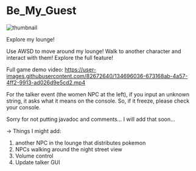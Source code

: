 # Be_My_Guest
![thumbnail](https://user-images.githubusercontent.com/82672640/134698718-2a21130f-4968-4a8a-958a-5eed81a6a3c5.gif)

Explore my lounge! 

Use AWSD to move around my lounge!
Walk to another character and interact with them!
Explore the full feature!


Full game demo video:
https://user-images.githubusercontent.com/82672640/134696036-673168ab-4a57-4ff2-9913-ad026d9e5cd2.mp4


For the talker event (the women NPC at the left), if you input an unknown string, it asks what it means on the console. So, if it freeze, please check your console. 

Sorry for not putting javadoc and comments... 
I will add that soon...

-> Things I might add:
 1) another NPC in the lounge that distributes pokemon
 2) NPCs walking around the night street view
 3) Volume control 
 4) Update talker GUI



 
